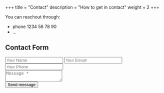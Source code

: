 +++
title = "Contact"
description = "How to get in contact"
weight = 2
+++

You can reachout through:

- phone 1234 56 78 90
- ...



<form class="contact-form">
  <h2>Contact Form</h2>
  <div class="input-fields">
    <input type="text" class="input" placeholder="Your Name"\>
    <input type="text" class="input" placeholder="Your Emaill "\>
    <input type="text" class="input" placeholder="Your Phone "\>
  </div>
  <div class="msg">
    <textarea placeholder="Message *"></textarea>
  </div>
  <div>
    <button> Send message</button>
  </div>
</form>

